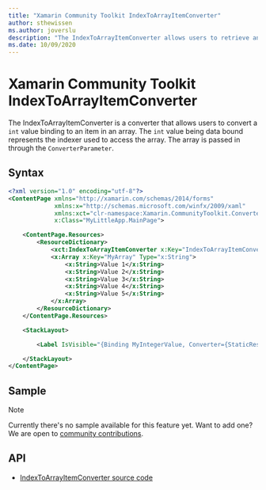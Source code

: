 ```yaml
---
title: "Xamarin Community Toolkit IndexToArrayItemConverter"
author: sthewissen
ms.author: joverslu
description: "The IndexToArrayItemConverter allows users to retrieve an item from an array based on the binding of an indexer."
ms.date: 10/09/2020
---
```


# Xamarin Community Toolkit IndexToArrayItemConverter

The IndexToArrayItemConverter is a converter that allows users to convert a `int` value binding to an item in an array. The `int` value being data bound represents the indexer used to access the array. The array is passed in through the `ConverterParameter`.

## Syntax

```xml
<?xml version="1.0" encoding="utf-8"?>
<ContentPage xmlns="http://xamarin.com/schemas/2014/forms"
             xmlns:x="http://schemas.microsoft.com/winfx/2009/xaml"
             xmlns:xct="clr-namespace:Xamarin.CommunityToolkit.Converters;assembly=Xamarin.CommunityToolkit"
             x:Class="MyLittleApp.MainPage">

    <ContentPage.Resources>
        <ResourceDictionary>
            <xct:IndexToArrayItemConverter x:Key="IndexToArrayItemConverter" />
            <x:Array x:Key="MyArray" Type="x:String">
                <x:String>Value 1</x:String>
                <x:String>Value 2</x:String>
                <x:String>Value 3</x:String>
                <x:String>Value 4</x:String>
                <x:String>Value 5</x:String>
            </x:Array>
        </ResourceDictionary>
    </ContentPage.Resources>

    <StackLayout>

        <Label IsVisible="{Binding MyIntegerValue, Converter={StaticResource IndexToArrayItemConverter}, ConverterParameter={StaticResource MyArray}}" />

    </StackLayout>
</ContentPage>
```

## Sample

> [!NOTE]
> Currently there's no sample available for this feature yet. Want to add one? We are open to [community contributions](https://github.com/xamarin/XamarinCommunityToolkit).

<!-- [IndexToArrayItemConverter sample page Source](https://github.com/xamarin/XamarinCommunityToolkit)

You can see this in action in the [Xamarin Community Toolkit Sample App](https://github.com/xamarin/XamarinCommunityToolkit). -->

## API

* [IndexToArrayItemConverter source code](https://github.com/xamarin/XamarinCommunityToolkit/blob/main/XamarinCommunityToolkit/Converters/IndexToArrayItemConverter.shared.cs)
